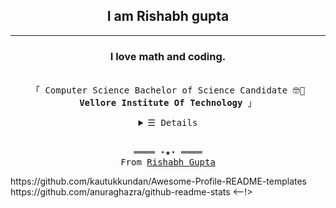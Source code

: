 <h2 align="Center"><b>I am Rishabh gupta</b></h3><hr>
<h3 align="Center">I love math and coding.</h3>
<p align="center"><br>
  <samp>
    「 Computer Science Bachelor of Science Candidate 🤓🧐 <b>Vellore Institute Of Technology</b> 」<br>
  </samp>
</p>

<details align="center">
   <summary> <samp>&#9776; Details</samp></summary>
   <p align="center">
     <br>
      <a href="https://github.com/RISHABH-GUPTA-RG?tab=repositories" target="_blank"><img alt="Code" src="https://img.shields.io/badge/-code-000000?style=flat-square&logo=Plex&logoColor=white"></a>
      <img alt="Python" src="https://img.shields.io/badge/-Python-3572A5?style=flat-square&logo=Python&logoColor=white">
      <img alt="C" src="https://img.shields.io/badge/-C_Language-2e84e5?style=flat-square&logo=C&logoColor=white">
      <img alt="C++" src="https://img.shields.io/badge/-C%2B%2B-f34b7d?style=flat-square&logo=C%2B%2B&logoColor=white">
      <img alt="Java" src="https://img.shields.io/badge/-Java-b07219?style=flat-square&logo=Java&logoColor=white">
      <img alt="HTML" src="https://img.shields.io/badge/-HTML-E34F26?style=flat-square&logo=HTML5&logoColor=white">
  <br>

![Top Langs](https://github-readme-stats.vercel.app/api/top-langs/?username=RISHABH-GUPTA-RG)<br>
![Rishabh's github stats](https://github-readme-stats.vercel.app/api?username=RISHABH-GUPTA-RG&count_private=true&show_icons=true&theme=radical&hide_rank=false)

  </samp>
  </p>
</details>
<br>

<samp>
  <p align="center">
    ════ ⋆★⋆ ════<br>
    From <a href="https://github.com/RISHABH-GUPTA-RG/RISHABH-GUPTA-RG">Rishabh Gupta</a>
  </p>
</samp>
<!-->
https://github.com/kautukkundan/Awesome-Profile-README-templates
https://github.com/anuraghazra/github-readme-stats
<--!>
